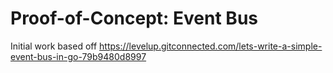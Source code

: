 # Proof-of-Concept: Event Bus

Initial work based off https://levelup.gitconnected.com/lets-write-a-simple-event-bus-in-go-79b9480d8997